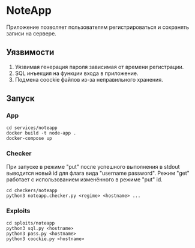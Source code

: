 # NoteApp

Приложение позволяет пользователям регистрироваться и сохранять записи на сервере.

## Уязвимости
1. Уязвимая генерация пароля зависимая от времени регистрации.
2. SQL инъекция на функции входа в приложение.
3. Подмена coockie файлов из-за неправильного хранения.

## Запуск
### App
```
cd services/noteapp
docker build -t node-app .
docker-compose up
```
### Checker
При запуске в режиме "put" после успешного выполнения в stdout выводится новый id для флага вида "username password". Режим "get" работает с использованием изменённого в режиме "put" id.
```
cd checkers/noteapp
python3 noteapp.checker.py <regime> <hostname> ...
```
### Exploits
```
cd sploits/noteapp
python3 sql.py <hostname>
python3 pass.py <hostname>
python3 coockie.py <hostname>
```
